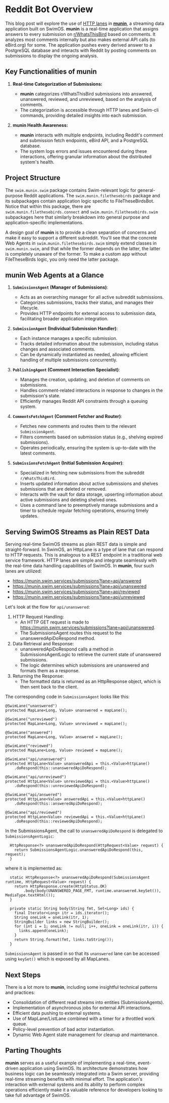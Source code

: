 # Reddit Bot Overview

This blog post will explore the use of <a target="_blank" href="https://github.com/swimos/swimos-docs/blob/main/src/_backend/http-lanes.md">HTTP lanes</a> in <a target="_blank" href="https://github.com/swimos/munin">**munin**</a>, a streaming data application built on SwimOS. **munin** is a real-time application that assigns answers to every submission on <a target="_blank" href="https://www.reddit.com/r/whatsthisbird/">r/WhatsThisBird</a> based on comments. It analyzes most comments internally but also makes external API calls (to eBird.org) for some. The application pushes every derived answer to a PostgreSQL database and interacts with Reddit by posting comments on submissions to display the ongoing analysis.

## Key Functionalities of **munin**

1. **Real-time Categorization of Submissions:**
   - **munin** categorizes r/WhatsThisBird submissions into answered, unanswered, reviewed, and unreviewed, based on the analysis of comments.
   - The categorization is accessible through HTTP lanes and Swim-cli commands, providing detailed insights into each submission.

2. **munin Health Awareness:**
   - **munin** interacts with multiple endpoints, including Reddit's comment and submission fetch endpoints, eBird API, and a PostgreSQL database.
   - The system logs errors and issues encountered during these interactions, offering granular information about the distributed system's health.

## Project Structure

The `swim.munin.swim` package contains Swim-relevant logic for general-purpose Reddit applications. The `swim.munin.filethesebirds` package and its subpackages contain application logic specific to FileTheseBirdsBot. Notice that within this package, there are `swim.munin.filethesebirds.connect` and `swim.munin.filethesebirds.swim` subpackages here that similarly breakdown into general purpose and application-specific implementations.

A design goal of **munin** is to provide a clean separation of concerns and make it easy to support a different subreddit. You'll see that the concrete Web Agents in `swim.munin.filethesebirds.swim` simply extend classes in `swim.munin.swim`, and that while the former depends on the latter, the latter is completely unaware of the former. To make a custom app without FileTheseBirds logic, you only need the latter package.

## **munin** Web Agents at a Glance

1. **`SubmissionsAgent` (Manager of Submissions)**:
   - Acts as an overarching manager for all active subreddit submissions.
   - Categorizes submissions, tracks their status, and manages their lifecycle.
   - Provides HTTP endpoints for external access to submission data, facilitating broader application integration.

2. **`SubmissionAgent` (Individual Submission Handler)**:
   - Each instance manages a specific submission.
   - Tracks detailed information about the submission, including status changes and associated comments.
   - Can be dynamically instantiated as needed, allowing efficient handling of multiple submissions concurrently.

3. **`PublishingAgent` (Comment Interaction Specialist)**:
   - Manages the creation, updating, and deletion of comments on submissions.
   - Handles comment-related interactions in response to changes in the submission's state.
   - Efficiently manages Reddit API constraints through a queuing system.

4. **`CommentsFetchAgent` (Comment Fetcher and Router)**:
   - Fetches new comments and routes them to the relevant `SubmissionAgent`.
   - Filters comments based on submission status (e.g., shelving expired submissions).
   - Operates periodically, ensuring the system is up-to-date with the latest comments.

5. **`SubmissionsFetchAgent` (Initial Submission Acquirer)**:
   - Specialized in fetching new submissions from the subreddit `r/WhatsThisBird`.
   - Inserts updated information about active submissions and shelves submissions that are deleted or removed.
   - Interacts with the vault for data storage, upserting information about active submissions and deleting shelved ones.
   - Uses a command lane to preemptively manage submissions and a timer to schedule regular fetching operations, ensuring timely updates.

## Serving SwimOS Streams as Plain REST Data

Serving real-time SwimOS streams as plain REST data is simple and straight-forward. In SwimOS, an HttpLane is a type of lane that can respond to HTTP requests. This is analogous to a REST endpoint in a traditional web service framework. HTTP lanes are simple and integrate seamlessly with the real-time data handling capabilities of SwimOS. In **munin**, four such lanes are utilized:

- https://munin.swim.services/submissions?lane=api/answered
- https://munin.swim.services/submissions?lane=api/unanswered
- https://munin.swim.services/submissions?lane=api/reviewed
- https://munin.swim.services/submissions?lane=api/unreviewed

Let's look at the flow for `api/unanswered`:

1. HTTP Request Handling:
   - An HTTP GET request is made to https://munin.swim.services/submissions?lane=api/unanswered.
   - The SubmissionsAgent routes this request to the unansweredApiDoRespond method.
2. Data Retrieval and Response:
   - unansweredApiDoRespond calls a method in SubmissionsAgentLogic to retrieve the current state of unanswered submissions.
   - The logic determines which submissions are unanswered and formats them as a response.
3. Returning the Response:
   - The formatted data is returned as an HttpResponse object, which is then sent back to the client.

The corresponding code in `SubmissionsAgent` looks like this:

```
@SwimLane("unanswered")
protected MapLane<Long, Value> unanswered = mapLane();

@SwimLane("unreviewed")
protected MapLane<Long, Value> unreviewed = mapLane();

@SwimLane("answered")
protected MapLane<Long, Value> answered = mapLane();

@SwimLane("reviewed")
protected MapLane<Long, Value> reviewed = mapLane();

@SwimLane("api/unanswered")
protected HttpLane<Value> unansweredApi = this.<Value>httpLane()
    .doRespond(this::unansweredApiDoRespond);

@SwimLane("api/unreviewed")
protected HttpLane<Value> unreviewedApi = this.<Value>httpLane()
    .doRespond(this::unreviewedApiDoRespond);

@SwimLane("api/answered")
protected HttpLane<Value> answeredApi = this.<Value>httpLane()
    .doRespond(this::answeredApiDoRespond);

@SwimLane("api/reviewed")
protected HttpLane<Value> reviewedApi = this.<Value>httpLane()
    .doRespond(this::reviewedApiDoRespond);
```

In the SubmissionsAgent, the call to `unansweredApiDoRespond` is delegated to `SubmissionsAgentLogic`:

```
  HttpResponse<?> unansweredApiDoRespond(HttpRequest<Value> request) {
    return SubmissionsAgentLogic.unansweredApiDoRespond(this, request);
  }
```

where it is implemented as:

```
  static HttpResponse<?> unansweredApiDoRespond(SubmissionsAgent runtime, HttpRequest<Value> request) {
    return HttpResponse.create(HttpStatus.OK)
        .body(body(UNANSWERED_PAGE_FMT, runtime.unanswered.keySet()), MediaType.textHtml());
  }
  
  private static String body(String fmt, Set<Long> ids) {
    final Iterator<Long> itr = ids.iterator();
    String oneLink = oneLink(itr, 1);
    StringBuilder links = new StringBuilder();
    for (int i = 1; oneLink != null; i++, oneLink = oneLink(itr, i)) {
      links.append(oneLink);
    }
    return String.format(fmt, links.toString());
  }  
```

`SubmissionsAgent` is passed in so that its `unanswered` lane can be accessed using `keySet()` which is exposed by all MapLanes.

## Next Steps

There is a lot more to **munin**, including some insightful technical patterns and practices:

- Consolidation of different read streams into entities (SubmissionAgents).
- Implementation of asynchronous jobs for external API interactions.
- Efficient data pushing to external systems.
- Use of MapLane/ListLane combined with a timer for a throttled work queue.
- Policy-level prevention of bad actor instantiation.
- Dynamic Web Agent state management for cleanup and maintenance.

## Parting Thoughts

**munin** serves as a useful example of implementing a real-time, event-driven application using SwimOS. Its architecture demonstrates how business logic can be seamlessly integrated into a Swim server, providing real-time streaming benefits with minimal effort. The application's interaction with external systems and its ability to perform complex operations efficiently make it a valuable reference for developers looking to take full advantage of SwimOS.
